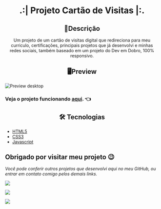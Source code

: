 <h1 align="center">.:| Projeto Cartão de Visitas |:.</h1>

<h2 align="center">📖Descrição</h2>

<p align="center">Um projeto de um cartão de visitas digital que redireciona para meu curriculo, certificações, principais projetos que já desenvolvi e minhas redes sociais, também baseado em um projeto do Dev em Dobro, 100% responsivo.</p>

<h2 align="center">🖥Preview</h2>

<img src="src/images/bg1.jpg" alt="Preview desktop"></img>

### Veja o projeto funcionando <a href="https://kevynfirst.github.io/projeto-fichas">aqui</a>. 👈



<h2 align="center">🛠 Tecnologias</h2>

- [HTML5](https://html.com/)
- [CSS3](https://developer.mozilla.org/pt-BR/docs/Web/CSS)
- [Javascript](https://www.javascript.com/)


## Obrigado por visitar meu projeto 😉
<i>Você pode conferir outros projetos que desenvolvi aqui no meu GitHub, ou entrar em contato comigo pelos demais links.</i>
<br>

<a href = "mailto:kevynfirst@gmail.com"><img src="https://img.shields.io/badge/-Gmail-%23333?style=for-the-badge&logo=gmail&logoColor=white" target="_blank"></a>
<div> 

  <a href="https://instagram.com/kevynfirst" target="_blank"><img src="https://img.shields.io/badge/-Instagram-%23E4405F?style=for-the-badge&logo=instagram&logoColor=white" target="_blank"></a>

  <a href="https://www.linkedin.com/in/kevynfirst" target="_blank"><img src="https://img.shields.io/badge/-LinkedIn-%230077B5?style=for-the-badge&logo=linkedin&logoColor=white" target="_blank"></a>


</div>

